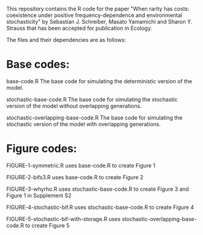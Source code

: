This repository contains the R code for the paper  "When rarity has costs: coexistence under positive frequency-dependence and environmental stochasticity" by  Sebastian J. Schreiber, Masato Yamamichi and Sharon Y. Strauss that has been accepted for publication in Ecology. 

The files and their dependencies are as follows:

Base codes:
===========
base-code.R The base code for simulating the deterministic version of the model. 

stochastic-base-code.R The base code for simulating the stochastic version of the model without overlapping generations. 

stochastic-overlapping-base-code.R The base code for simulating the stochastic version of the model with overlapping generations. 

Figure codes:
=============
FIGURE-1-symmetric.R uses base-code.R to create Figure 1

FIGURE-2-bifs3.R uses base-code.R to create Figure 2

FIGURE-3-whyrho.R uses stochastic-base-code.R to create Figure 3 and Figure 1 in Supplement S2

FIGURE-4-stochastic-bif.R uses stochastic-base-code.R to create Figure 4

FIGURE-5-stochastic-bif-with-storage.R uses stochastic-overlapping-base-code.R to create Figure 5



